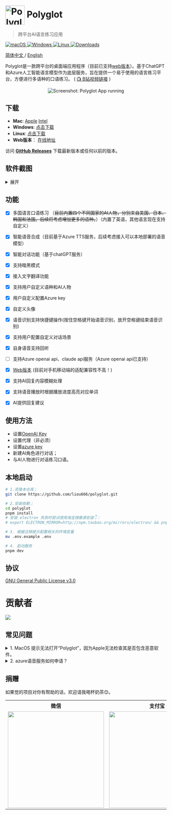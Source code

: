 # <img src="./public/favicon.ico" width="60px" align="center" alt="Polyglot icon"> Polyglot 
>  跨平台AI语言练习应用


<p align="left">
<a href="https://github.com/liou666/polyglot/releases" target="_blank">
<img alt="macOS" src="https://img.shields.io/badge/-macOS-black?style=flat-square&logo=apple&logoColor=white" />
</a>
<a href="https://github.com/liou666/polyglot/releases" target="_blank">
<img alt="Windows" src="https://img.shields.io/badge/-Windows-blue?style=flat-square&logo=windows&logoColor=white" />
</a>
<a href="https://github.com/liou666/polyglot/releases" target="_blank">
<img alt="Linux" src="https://img.shields.io/badge/-linux-red?style=flat-square&logo=linux&logoColor=white" />
</a>
<a href="https://github.com/liou666/polyglot/releases" target="_blank">
<img alt="Downloads" src="https://img.shields.io/github/downloads/liou666/polyglot/total.svg?style=flat" />
</a>

</p>



<p align="left">
<a href="./README.md">
简体中文
</a>
/
<a href="./README-EN.md">
English
</a>
</p>

Polyglot是一款跨平台的桌面端应用程序（目前已支持[web版本](https://polyglotai.xyz)）。基于ChatGPT和Azure人工智能语言模型作为底层服务，旨在提供一个易于使用的语言练习平台，方便进行多语种的口语练习。 ( [📺 B站视频链接](https://www.bilibili.com/video/BV1Ym4y1a7et) )


<p align="center">
  <img width="" alt="Screenshot: Polyglot App running" src="./screenshot/main1.png">
</p>


## 下载
- **Mac**: [Apple](https://github.com/liou666/polyglot/releases/download/v0.3.6/Polyglot_arm64_0.3.6.dmg) [Intel](https://github.com/liou666/polyglot/releases/download/v0.3.6/Polyglot_x64_0.3.6.dmg)
- **Windows**: [点击下载](https://github.com/liou666/polyglot/releases/download/v0.3.6/Polyglot_0.3.6.exe)
- **Linux**: [点击下载](https://github.com/liou666/polyglot/releases/download/v0.3.6/Polyglot_0.3.6.AppImage)
- **Web版本**： [在线地址](https://polyglotai.xyz)

访问 **[GitHub Releases](https://github.com/liou666/polyglot/releases)** 下载最新版本或任何以前的版本。
## 软件截图
<details>
<summary>展开</summary>


<p align="center">
  <img width="" alt="Screenshot: Polyglot App running" src="./screenshot/new.png">
</p>

<!-- <p align="center">
  <img width="" alt="Screenshot: Polyglot App running" src="./screenshot/main1-light.png">
</p> -->

<p align="center">
  <img width="" alt="Screenshot: Polyglot App running" src="./screenshot/setting_chat.png">
</p>
<p align="center">
  <img width="" alt="Screenshot: Polyglot App running" src="./screenshot/setting_voice.png">
</p>
<p align="center">
  <img width="" alt="Screenshot: Polyglot App running" src="./screenshot/export.png">
</p>

</details>

## 功能
- [x] 多国语言口语练习 （~~目前内置四个不同国家的AI人物，分别来自美国、日本、韩国和法国。后续将考虑增加更多的语种。~~）（内置了英语，其他语言现在支持自定义）
- [x] 智能语音合成（目前基于Azure TTS服务，后续考虑接入可以本地部署的语音模型）
- [x] 智能对话功能（基于chatGPT服务）
- [x] 支持暗黑模式
- [x] 接入文字翻译功能
- [x] 支持用户自定义语种和AI人物
- [x] 用户自定义配置Azure key
- [x] 自定义头像
- [x] 语音识别支持快捷键操作(按住空格键开始语音识别，放开空格键结束语音识别)
- [x] 支持用户配置自定义对话场景
- [x] 自身语音支持回听
- [ ] 支持Azure openai api、claude api服务（Azure openai api已支持）
- [x] [Web版本](https://polyglotai1.xyz) (目前对手机移动端的适配兼容性不高！)
- [x] 支持AI回复内容模糊处理
- [x] 支持语音播放时根据播放进度高亮对应单词
- [x] AI提供回复建议


## 使用方法
+ 设置[OpenAI Key](https://platform.openai.com/account/api-keys)
+ 设置代理（非必须）
+ 设置[azure key](https://portal.azure.com/)
+ 新建AI角色进行对话；
+ 与AI人物进行对话练习口语。

## 本地启动
```bash
# 1.克隆本仓库；
git clone https://github.com/liou666/polyglot.git

# 2.安装依赖；
cd polyglot
pnpm install 
# 安装 electron 失败时尝试使用淘宝镜像源安装👇：
# export ELECTRON_MIRROR=http://npm.taobao.org/mirrors/electron/ && pnpm i

# 3. 根据注释提示配置相关的环境变量
mv .env.example .env

# 4. 启动服务
pnpm dev
```



## 协议
[GNU General Public License v3.0](./LICENSE)

# 贡献者
<div>
  <a href="https://github.com/liou666/polyglot/graphs/contributors">
    <img src="https://contrib.rocks/image?repo=liou666/polyglot" />
  </a>
</div>

## 常见问题


<details>
<summary>1. MacOS 提示无法打开“Polyglot”，因为Apple无法检查其是否包含恶意软件。</summary>

这个错误因为 macOS 操作系统中的 Gatekeeper 安全功能阻止了应用程序的运行。
要解决此问题，请按照以下步骤操作：

打开“系统偏好设置”并点击“安全性与隐私”。
在“通用”选项卡中，您将看到一个消息：“Polyglot”已被阻止。单击“仍要打开”。
或者，你可以单击“打开任何方式”以打开你的应用程序。
（可能需要使用管理员权限来打开应用程序。）

如果不想在每次打开应用程序时都执行这些步骤，则可以的应用程序添加到白名单中，以便在不受阻止的情况下运行。要将您的应用程序添加到白名单中，请执行以下操作：

打开终端并输入以下命令：

```sh
xattr -rd com.apple.quarantine /path/to/Polyglot.app
```
其中，/path/to/Polyglot.app 是你的应用程序的完整路径。

运行命令后，应用程序将被添加到白名单中，Gatekeeper 将不再阻止其运行。
</details>
<details>
<summary>2. azure语音服务如何申请？</summary>

要申请 Azure 语音服务的 API 密钥，可以按照以下步骤进行：

+ 登录 Azure 门户 （https://portal.azure.com/）
+ 转到“Azure 语音服务”页面并单击“添加”按钮
+ 在“创建 Azure 语音服务”窗口中，选择订阅、资源组、区域，并为新服务指定名称
+ 选择“F0”价格层，并单击“创建”
+ 创建完成后，转到新服务的“概述”页面，即可查看密钥和终结点

</details>

## 捐赠
如果觉的项目对你有帮助的话，欢迎请我喝杯奶茶😊。

<table>
  <tr>
    <!-- <th>爱发电</th> -->
    <th>微信</th>
    <th>支付宝</th>
  </tr>
  <tr>
   <!-- <td><a target="_blank" href="https://afdian.net/a/liou666">爱发电</a</td> -->
    <td><img width="300" height="300" alt="" src="./public/donate/zsm.jpg"></td>
    <td><img width="300" height="300"  alt="" src="./public/donate/alipay.jpg"></td>
  </tr>
</table>




